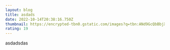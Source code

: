 ```yaml
---
layout: blog
title: asdads
date: 2022-10-14T20:38:16.750Z
thumbnail: https://encrypted-tbn0.gstatic.com/images?q=tbn:ANd9GcQbBbjXRWtdBNmOeKV4hkWAmXLSlqBcPEPGa-zKAFo6&s
rating: 19
---
```

a﻿sdadsdas